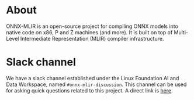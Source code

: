 <!--- SPDX-License-Identifier: Apache-2.0 -->

# About

ONNX-MLIR is an open-source project for compiling ONNX models into native code
on x86, P and Z machines (and more). It is built on top of Multi-Level
Intermediate Representation (MLIR) compiler infrastructure.

# Slack channel

We have a slack channel established under the Linux Foundation AI and Data Workspace, named `#onnx-mlir-discussion`. This channel can be used for asking quick questions related to this project. A direct link is [here](https://lfaifoundation.slack.com/archives/C01J4NAL4A2).

